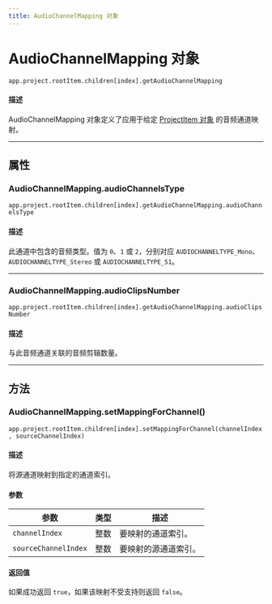 ```yaml
---
title: AudioChannelMapping 对象
---
```

# AudioChannelMapping 对象

`app.project.rootItem.children[index].getAudioChannelMapping`

#### 描述

AudioChannelMapping 对象定义了应用于给定 [ProjectItem 对象](../../item/projectitem) 的音频通道映射。

---

## 属性

### AudioChannelMapping.audioChannelsType

`app.project.rootItem.children[index].getAudioChannelMapping.audioChannelsType`

#### 描述

此通道中包含的音频类型。值为 `0`、`1` 或 `2`，分别对应 `AUDIOCHANNELTYPE_Mono`、`AUDIOCHANNELTYPE_Stereo` 或 `AUDIOCHANNELTYPE_51`。

---

### AudioChannelMapping.audioClipsNumber

`app.project.rootItem.children[index].getAudioChannelMapping.audioClipsNumber`

#### 描述

与此音频通道关联的音频剪辑数量。

---

## 方法

### AudioChannelMapping.setMappingForChannel()

`app.project.rootItem.children[index].setMappingForChannel(channelIndex, sourceChannelIndex)`

#### 描述

将源通道映射到指定的通道索引。

#### 参数

|   参数   |  类型   |    描述    |
| --------------- | ------- | ------------------------------ |
| `channelIndex`  | 整数   | 要映射的通道索引。    |
| `sourceChannelIndex` | 整数 | 要映射的源通道索引。   |

#### 返回值

如果成功返回 `true`，如果该映射不受支持则返回 `false`。
